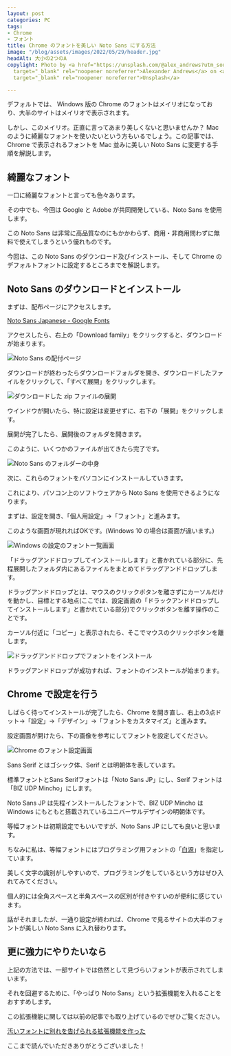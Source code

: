 ```yaml
---
layout: post
categories: PC
tags:
- Chrome
- フォント
title: Chrome のフォントを美しい Noto Sans にする方法
image: "/blog/assets/images/2022/05/29/header.jpg"
headAlt: 大小の2つのA
copylight: Photo by <a href="https://unsplash.com/@alex_andrews?utm_source=unsplash&utm_medium=referral&utm_content=creditCopyText"
  target="_blank" rel="noopener noreferrer">Alexander Andrews</a> on <a href="https://unsplash.com/?utm_source=unsplash&utm_medium=referral&utm_content=creditCopyText"
  target="_blank" rel="noopener noreferrer">Unsplash</a>

---
```

デフォルトでは、 Windows 版の Chrome のフォントはメイリオになっており、大半のサイトはメイリオで表示されます。

しかし、このメイリオ。正直に言ってあまり美しくないと思いませんか？ Mac のように綺麗なフォントを使いたいという方もいるでしょう。この記事では、Chrome で表示されるフォントを Mac 並みに美しい Noto Sans に変更する手順を解説します。

## 綺麗なフォント

一口に綺麗なフォントと言っても色々あります。

その中でも、今回は Google と Adobe が共同開発している、Noto Sans を使用します。

この Noto Sans は非常に高品質なのにもかかわらず、商用・非商用問わずに無料で使えてしまうという優れものです。

今回は、この Noto Sans のダウンロード及びインストール、そして Chrome のデフォルトフォントに設定するところまでを解説します。

## Noto Sans のダウンロードとインストール

まずは、配布ページにアクセスします。

<a href="https://fonts.google.com/noto/specimen/Noto+Sans+JP" target="_blank" rel="noopener noreferrer">Noto Sans Japanese - Google Fonts</a>

アクセスしたら、右上の「Download family」をクリックすると、ダウンロードが始まります。

![Noto Sans の配付ページ](/blog/assets/images/2022/05/29/noto.jpg)

ダウンロードが終わったらダウンロードフォルダを開き、ダウンロードしたファイルをクリックして、「すべて展開」をクリックします。

![ダウンロードした zip ファイルの展開](/blog/assets/images/2022/05/29/zip.jpg)

ウインドウが開いたら、特に設定は変更せずに、右下の「展開」をクリックします。

展開が完了したら、展開後のフォルダを開きます。

このように、いくつかのファイルが出てきたら完了です。

![Noto Sans のフォルダーの中身](/blog/assets/images/2022/05/29/folder.png)

次に、これらのフォントをパソコンにインストールしていきます。

これにより、パソコン上のソフトウェアから Noto Sans を使用できるようになります。

まずは、設定を開き、「個人用設定」→「フォント」と進みます。

このような画面が現れればOKです。(Windows 10 の場合は画面が違います。)

![Windows の設定のフォント一覧画面](/blog/assets/images/2022/05/29/font.jpg)

「ドラッグアンドドロップしてインストールします」と書かれている部分に、先程展開したフォルダ内にあるファイルをまとめてドラッグアンドドロップします。

ドラッグアンドドロップとは、マウスのクリックボタンを離さずにカーソルだけを動かし、目標とする地点(ここでは、設定画面の「ドラックアンドドロップしてインストールします」と書かれている部分)でクリックボタンを離す操作のことです。

カーソル付近に「コピー」と表示されたら、そこでマウスのクリックボタンを離します。

![ドラッグアンドドロップでフォントをインストール](/blog/assets/images/2022/05/29/drag.jpg)

ドラッグアンドドロップが成功すれば、フォントのインストールが始まります。

## Chrome で設定を行う

しばらく待ってインストールが完了したら、Chrome を開き直し、右上の3点ドット→「設定」→「デザイン」→「フォントをカスタマイズ」と進みます。

設定画面が開けたら、下の画像を参考にしてフォントを設定してください。

![Chrome のフォント設定画面](/blog/assets/images/2022/05/29/chrome.jpg)

Sans Serif とはゴシック体、Serif とは明朝体を表しています。

標準フォントとSans Serifフォントは「Noto Sans JP」にし、Serif フォントは「BIZ UDP Mincho」にします。

Noto Sans JP は先程インストールしたフォントで、BIZ UDP Mincho は Windows にもともと搭載されているユニバーサルデザインの明朝体です。

等幅フォントは初期設定でもいいですが、Noto Sans JP にしても良いと思います。

ちなみに私は、等幅フォントにはプログラミング用フォントの「<a href="https://github.com/yuru7/HackGen" target="_blank" rel="noopener noreferrer">白源</a>」を指定しています。

美しく文字の識別がしやすいので、プログラミングをしているという方はぜひ入れてみてください。

個人的には全角スペースと半角スペースの区別が付きやすいのが便利に感じています。

話がそれましたが、一通り設定が終われば、Chrome で見るサイトの大半のフォントが美しい Noto Sans に入れ替わります。

## 更に強力にやりたいなら

上記の方法では、一部サイトでは依然として見づらいフォントが表示されてしまいます。

それを回避するために、「やっぱり Noto Sans」という拡張機能を入れることをおすすめします。

この拡張機能に関しては以前の記事でも取り上げているのでぜひご覧ください。

[汚いフォントに別れを告げられる拡張機能を作った](https://r-40021.github.io/blog/2022-05/noto)

ここまで読んでいただきありがとうございました！